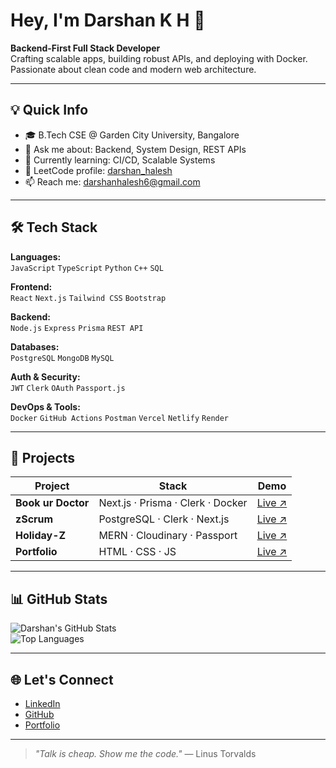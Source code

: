 # Hey, I'm Darshan K H 👋

**Backend-First Full Stack Developer**  
Crafting scalable apps, building robust APIs, and deploying with Docker. Passionate about clean code and modern web architecture.

---

## 💡 Quick Info

- 🎓 B.Tech CSE @ Garden City University, Bangalore  
- 💬 Ask me about: Backend, System Design, REST APIs  
- 🌱 Currently learning: CI/CD, Scalable Systems  
- 🧠 LeetCode profile: [darshan_halesh](https://leetcode.com/u/darshan_halesh/)  
- 📫 Reach me: darshanhalesh6@gmail.com

---

## 🛠 Tech Stack

**Languages:**  
`JavaScript` `TypeScript` `Python` `C++` `SQL`  

**Frontend:**  
`React` `Next.js` `Tailwind CSS` `Bootstrap`

**Backend:**  
`Node.js` `Express` `Prisma` `REST API`

**Databases:**  
`PostgreSQL` `MongoDB` `MySQL`

**Auth & Security:**  
`JWT` `Clerk` `OAuth` `Passport.js`

**DevOps & Tools:**  
`Docker` `GitHub Actions` `Postman` `Vercel` `Netlify` `Render`

---

## 🚀 Projects

| Project | Stack | Demo |
|--------|-------|------|
| **Book ur Doctor** | Next.js · Prisma · Clerk · Docker | [Live ↗](https://book-my-doctor-nu.vercel.app) |
| **zScrum** | PostgreSQL · Clerk · Next.js | [Live ↗](https://zscrum-orpin.vercel.app) |
| **Holiday-Z** | MERN · Cloudinary · Passport | [Live ↗](https://holiday-z.onrender.com/listings) |
| **Portfolio** | HTML · CSS · JS | [Live ↗](https://darshan-k-h.netlify.app) |

---

## 📊 GitHub Stats

![Darshan's GitHub Stats](https://github-readme-stats.vercel.app/api?username=darshanhalesh&show_icons=true&theme=default)  
![Top Languages](https://github-readme-stats.vercel.app/api/top-langs/?username=darshanhalesh&layout=compact)

---

## 🌐 Let's Connect

- [LinkedIn](https://www.linkedin.com/in/darshan-halesh-021047260)
- [GitHub](https://github.com/darshanhalesh)
- [Portfolio](https://darshan-k-h.netlify.app)

---

> *"Talk is cheap. Show me the code."* — Linus Torvalds
